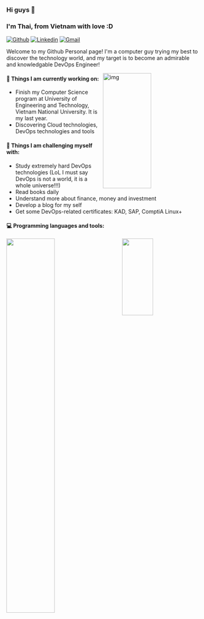 ### Hi guys 👋 
### I'm Thai, from Vietnam with love :D

[![Github](https://img.shields.io/badge/-Github-000?style=flat&logo=Github&logoColor=white)](https://github.com/thainm-uet)
[![Linkedin](https://img.shields.io/badge/-LinkedIn-blue?style=flat&logo=Linkedin&logoColor=white)](https://www.linkedin.com/in/thainm-uet)
[![Gmail](https://img.shields.io/badge/-Gmail-c14438?style=flat&logo=Gmail&logoColor=white)](mailto:thainm.uet@gmail.com)

Welcome to my Github Personal page! I'm a computer guy trying my best to discover the technology world, and my target is to become an admirable and knowledgable DevOps Engineer!

<img align="right" alt="img" src="https://github.com/thainm-uet/thainm-uet/blob/main/its-devops.png" width="50%" height="300px" />


#### 🌱 Things I am currently working on: 
- Finish my Computer Science program at University of Engineering and Technology, Vietnam National University. It is my last year.
- Discovering Cloud technologies, DevOps technologies and tools 

#### :muscle: Things I am challenging myself with:
- Study extremely hard DevOps technologies (LoL I must say DevOps is not a world, it is a whole universe!!!)
- Read books daily
- Understand more about finance, money and investment
- Develop a blog for my self
- Get some DevOps-related certificates: KAD, SAP, ComptiA Linux+

#### :computer: Programming languages and tools: 

<div>
	<img width="50%" align='left'  src="https://github-readme-stats.vercel.app/api?username=thai-nm&show_icons=true&theme=monokai" />
	<img width="40%" height='200px' align='right'  src="https://github-readme-stats.vercel.app/api/top-langs/?username=thai-nm&layout=compact&theme=monokai" />
</div>
